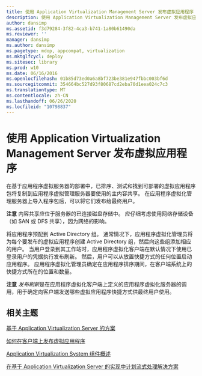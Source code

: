 ```yaml
---
title: 使用 Application Virtualization Management Server 发布虚拟应用程序
description: 使用 Application Virtualization Management Server 发布虚拟应用程序
author: dansimp
ms.assetid: f3d79284-3f82-4ca3-b741-1a80b61490da
ms.reviewer: ''
manager: dansimp
ms.author: dansimp
ms.pagetype: mdop, appcompat, virtualization
ms.mktglfcycl: deploy
ms.sitesec: library
ms.prod: w10
ms.date: 06/16/2016
ms.openlocfilehash: 01b85d73ed0a6a8bf723be381e947fbbc003bf6d
ms.sourcegitcommit: 354664bc527d93f80687cd2eba70d1eea024c7c3
ms.translationtype: MT
ms.contentlocale: zh-CN
ms.lasthandoff: 06/26/2020
ms.locfileid: "10798837"
---
```

# 使用 Application Virtualization Management Server 发布虚拟应用程序


在基于应用程序虚拟服务器的部署中，已排序、测试和找到可部署的虚拟应用程序包将复制到应用程序虚拟管理服务器要使用的主内容共享。 在应用程序虚拟化管理服务器上导入程序包后，可以将它们发布给最终用户。

**注意** 内容共享应位于服务器的已连接磁盘存储中。 应仔细考虑使用网络存储设备（如 SAN 或 DFS 共享），因为网络的影响。

 

将应用程序预配到 Active Directory 组。 通常情况下，应用程序虚拟化管理员将为每个要发布的虚拟应用程序创建 Active Directory 组，然后向这些组添加相应的用户。 当用户登录到其工作站时，应用程序虚拟化客户端在默认情况下使用已登录用户的凭据执行发布刷新。 然后，用户可以从放置快捷方式的任何位置启动应用程序。 应用程序虚拟化管理员确定在应用程序排序期间，在客户端系统上的快捷方式所在的位置和数量。

**注意** *发布刷新*是在应用程序虚拟化客户端上定义的应用程序虚拟化服务器的调用，用于确定向客户端发送哪些虚拟应用程序快捷方式供最终用户使用。

 

## 相关主题


[基于 Application Virtualization Server 的方案](application-virtualization-server-based-scenario.md)

[如何在客户端上发布虚拟应用程序](how-to-publish-a-virtual-application-on-the-client.md)

[Application Virtualization System 组件概述](overview-of-the-application-virtualization-system-components.md)

[在基于 Application Virtualization Server 的实现中计划流式处理解决方案](planning-your-streaming-solution-in-an-application-virtualization-server-based-implementation.md)

 

 





